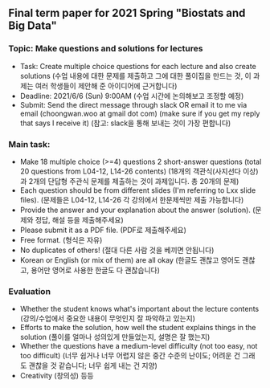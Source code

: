 ## Final term paper for 2021 Spring "Biostats and Big Data"

### Topic: Make questions and solutions for lectures


- Task: Create multiple choice questions for each lecture and also create solutions (수업 내용에 대한 문제를 제출하고 그에 대한 풀이집을 만드는 것, 이 과제는 여러 학생들이 제안해 준 아이디어에 근거합니다) 
- Deadline: 2021/6/6 (Sun) 9:00AM (수업 시간에 논의해보고 조정할 예정)
- Submit: Send the direct message through slack OR email it to me via email (choongwan.woo at gmail dot com) (make sure if you get my reply that says I receive it) (참고: slack을 통해 보내는 것이 가장 편합니다)

### Main task:
- Make 18 multiple choice (>=4) questions 2 short-answer questions (total 20 questions from L04-12, L14-26 contents) (18개의 객관식(사지선다 이상)과 2개의 단답형 주관식 문제를 제출하는 것이 과제입니다. 총 20개의 문제)
- Each question should be from different slides (I'm referring to Lxx slide files). (문제들은 L04-12, L14-26 각 강의에서 한문제씩만 제출 가능합니다)
- Provide the answer and your explanation about the answer (solution). (문제와 정답, 해설 등을 제출해주세요)
- Please submit it as a PDF file. (PDF로 제출해주세요)
- Free format. (형식은 자유)
- No duplicates of others! (절대 다른 사람 것을 베끼면 안됩니다)
- Korean or English (or mix of them) are all okay (한글도 괜찮고 영어도 괜찮고, 용어만 영어로 사용한 한글도 다 괜찮습니다)

### Evaluation
- Whether the student knows what's important about the lecture contents (강의/수업에서 중요한 내용이 무엇인지 잘 파악하고 있는지)
- Efforts to make the solution, how well the student explains things in the solution (풀이를 얼마나 성의있게 만들었는지, 설명은 잘 했는지)
- Whether the questions have a medium-level difficulty (not too easy, not too difficult) (너무 쉽거나 너무 어렵지 않은 중간 수준의 난이도; 어려운 건 그래도 괜찮을 것 같습니다; 너무 쉽게 내는 건 지양)
- Creativity (창의성)
등등
